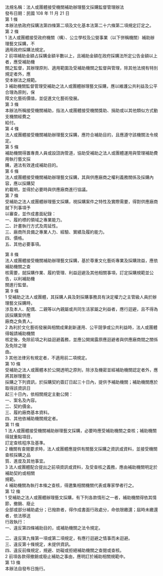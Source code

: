 法規名稱：法人或團體接受機關補助辦理藝文採購監督管理辦法  
發布日期：民國 108 年 11 月 21 日  
第 1 條  
本辦法依政府採購法第四條第二項及文化基本法第二十六條第二項規定訂定之。  
第 2 條  
1 法人或團體接受政府機關（構）、公立學校及公營事業（以下併稱機關）補助辦理藝文採購，不  
適用政府採購法規定。  
2 前項補助金額占採購金額半數以上，且補助金額在政府採購法所定公告金額以上者，應受補助機  
關之監督，其辦理原則、適用範圍及受補助機關之監督與管理，除其他法規有特別規定者外，應  
受本辦法之規範。  
3 補助機關監督管理受補助之法人或團體辦理藝文採購，應以維護公共利益及公平合理為原則，保  
障文化藝術價值，並促進文化藝術發展。  
第 3 條  
本辦法所稱接受機關補助，指法人或團體接受機關獎助、捐助或以其他類似方式動支機關經費之  
給付。  
第 4 條  
法人或團體接受機關補助辦理藝文採購，應符合補助目的，且應遵守該機關法令規定。  
第 5 條  
補助機關得置專責人員或設諮詢管道，協助受補助之法人或團體運用與管理補助費用執行藝文採  
購，適法有效達成補助目的。  
第 6 條  
法人或團體接受機關補助辦理藝文採購，其與供應廠商之權利義務關係及採購內容，應以採購契  
約載明，並得於必要時與供應廠商進行協議。  
第 7 條  
受補助之法人或團體辦理藝文採購，視採購案件之特性及實際需要，得對供應廠商就下列事項予  
以審查，並作成書面紀錄：  
一、履約標的領域之專業能力。  
二、計畫執行方式及周延性。  
三、廠商所具備之專業人力、經驗、實績及履約能力。  
四、價格。  
五、其他必要事項。  


第 8 條  
法人或團體接受機關補助辦理藝文採購，基於尊重文化藝術專業及採購效益，應依補助機關之查  
核需要，就採購作業、履約管理、利益迴避及其他相關事項，訂定採購規範並公告，以利補助機  
關進行監督。  
第 9 條  
1 受補助之法人或團體，其採購人員及對採購事務具有決定權力之主管級人員於辦理藝文採購時，  
涉及本人、配偶、二親等以內親屬或共同生活家屬之利益者，應行迴避，且不得為該採購案供應  
廠商之負責人。  
2 為利於文化藝術發展與相關成果創新運用、公平競爭或公共利益時，法人或團體得報請補助機關  
核定後，免除前項之利益迴避義務，並應公開揭露原應迴避者與供應廠商間之關係及免除之理  
由。  
3 其他法律另有規定者，不適用前二項規定。  
第 10 條  
受補助之法人或團體本於公開透明之原則，除涉及機密並經補助機關認定者外，應將其辦理藝文  
採購之下列資訊，於採購契約簽訂日起三十日內，提供予補助機關；補助機關應於取得該資訊日  
起三十日內，依相關規定主動公開：  
一、案名及內容。  
二、契約價金。  
三、履約廠商基本資料。  
四、其他依補助機關規定者。  
第 11 條  
1 法人或團體接受機關補助辦理藝文採購，必要時應受補助機關之查核；補助機關得就重點項目，  
訂定查核程序及基準。  
2 機關有查閱要求時，法人或團體應提供有關藝文採購之資訊或資料，並接受機關查核採購之品  
質、進度及其他事宜。  
3 法人或團體配合提出之前項資訊或資料，及受查核之義務，應由補助機關明定於補助契約或相關  
規範。  
4 補助機關為執行本條之查核，得邀集相關機關代表或專家學者行之。  
第 12 條  
1 受補助之法人或團體辦理藝文採購，有下列各款情形之一者，補助機關得依其情節，撤銷、廢止  
全部或部分補助處分；已撥款者，得作成書面行政處分，命依限繳還；屆時未繳還者，依法移送  
行政執行：  
一、違反第四條補助目的，或補助機關之法令規定。  


二、違反第九條第一項或第二項規定，有應行迴避之情事而未迴避。  
三、違反第十條規定，未提供資訊。  
四、違反前條規定，規避、妨礙或拒絕補助機關之查閱或查核。  
2 前項各款得撤銷或廢止補助之事由，應明訂於補助相關規範中。  
第 13 條  
本辦法自發布日施行。  


